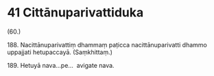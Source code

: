 # 41 Cittānuparivattiduka

(60.)

188\. Nacittānuparivattiṃ dhammaṃ paṭicca nacittānuparivatti dhammo uppajjati hetupaccayā. (Saṃkhittaṃ.)

189\. Hetuyā nava…pe…  avigate nava.

